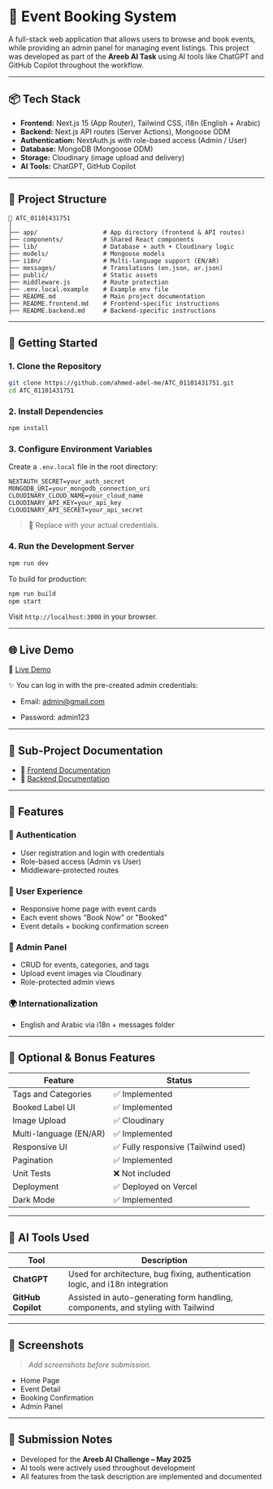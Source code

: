 # 🎫 Event Booking System

A full-stack web application that allows users to browse and book events, while providing an admin panel for managing event listings. This project was developed as part of the **Areeb AI Task** using AI tools like ChatGPT and GitHub Copilot throughout the workflow.

---

## 📦 Tech Stack

* **Frontend:** Next.js 15 (App Router), Tailwind CSS, i18n (English + Arabic)
* **Backend:** Next.js API routes (Server Actions), Mongoose ODM
* **Authentication:** NextAuth.js with role-based access (Admin / User)
* **Database:** MongoDB (Mongoose ODM)
* **Storage:** Cloudinary (image upload and delivery)
* **AI Tools:** ChatGPT, GitHub Copilot

---

## 🧰 Project Structure

```
📁 ATC_01101431751
│
├── app/                  # App directory (frontend & API routes)
├── components/           # Shared React components
├── lib/                  # Database + auth + Cloudinary logic
├── models/               # Mongoose models
├── i18n/                 # Multi-language support (EN/AR)
├── messages/             # Translations (en.json, ar.json)
├── public/               # Static assets
├── middleware.js         # Route protection
├── .env.local.example    # Example env file
├── README.md             # Main project documentation
├── README.frontend.md    # Frontend-specific instructions
├── README.backend.md     # Backend-specific instructions
```

---

## 🚀 Getting Started

### 1. Clone the Repository

```bash
git clone https://github.com/ahmed-adel-me/ATC_01101431751.git
cd ATC_01101431751
```

### 2. Install Dependencies

```bash
npm install
```

### 3. Configure Environment Variables

Create a `.env.local` file in the root directory:

```env
NEXTAUTH_SECRET=your_auth_secret
MONGODB_URI=your_mongodb_connection_uri
CLOUDINARY_CLOUD_NAME=your_cloud_name
CLOUDINARY_API_KEY=your_api_key
CLOUDINARY_API_SECRET=your_api_secret
```

> 🔑 Replace with your actual credentials.

### 4. Run the Development Server

```bash
npm run dev
```

To build for production:

```bash
npm run build
npm start
```

Visit `http://localhost:3000` in your browser.

---

## 🌐 Live Demo

🔗 [Live Demo](https://atc-01101431751.vercel.app)

✨ You can log in with the pre-created admin credentials:

* Email: admin@gmail.com

* Password: admin123

---

## 📁 Sub-Project Documentation

* 🧩 [Frontend Documentation](./README.frontend.md)
* 🔧 [Backend Documentation](./README.backend.md)

---

## 🎯 Features

### 👥 Authentication

* User registration and login with credentials
* Role-based access (Admin vs User)
* Middleware-protected routes

### 🎫 User Experience

* Responsive home page with event cards
* Each event shows "Book Now" or "Booked"
* Event details + booking confirmation screen

### 🧾 Admin Panel

* CRUD for events, categories, and tags
* Upload event images via Cloudinary
* Role-protected admin views

### 🌍 Internationalization

* English and Arabic via i18n + messages folder

---

## 🌟 Optional & Bonus Features

| Feature                | Status                             |
| ---------------------- | ---------------------------------- |
| Tags and Categories    | ✅ Implemented                      |
| Booked Label UI        | ✅ Implemented                      |
| Image Upload           | ✅ Cloudinary                       |
| Multi-language (EN/AR) | ✅ Implemented                      |
| Responsive UI          | ✅ Fully responsive (Tailwind used) |
| Pagination             | ✅ Implemented                      |
| Unit Tests             | ❌ Not included                     |
| Deployment             | ✅ Deployed on Vercel               |
| Dark Mode              | ✅ Implemented                      |

---

## 🤖 AI Tools Used

| Tool               | Description                                                                      |
| ------------------ | -------------------------------------------------------------------------------- |
| **ChatGPT**        | Used for architecture, bug fixing, authentication logic, and i18n integration    |
| **GitHub Copilot** | Assisted in auto-generating form handling, components, and styling with Tailwind |

---

## 📸 Screenshots

> *Add screenshots before submission.*

* Home Page
* Event Detail
* Booking Confirmation
* Admin Panel

---

## 📅 Submission Notes

* Developed for the **Areeb AI Challenge – May 2025**
* AI tools were actively used throughout development
* All features from the task description are implemented and documented
